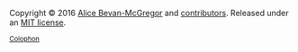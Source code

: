 Copyright © 2016 [Alice Bevan-McGregor](https://github.com/amcgregor/) and [contributors](https://github.com/marrow/mongo/graphs/contributors "GitHub Contributors"). Released under an [MIT license](/LICENSE.md).

<small>[Colophon](/COLOPHON.md)</small>

